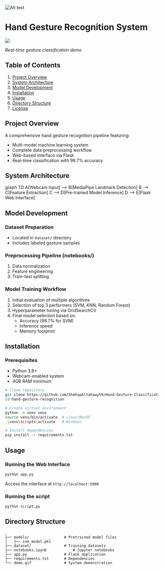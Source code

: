![Alt text](your-gif.gif?raw=true&v=2)

# Hand Gesture Recognition System

![](demo.gif)


*Real-time gesture classification demo*

## Table of Contents
1. [Project Overview](#project-overview)
2. [System Architecture](#system-architecture)
3. [Model Development](#model-development)
4. [Installation](#installation)
5. [Usage](#usage)
6. [Directory Structure](#directory-structure)
7. [License](#license)

## Project Overview
A comprehensive hand gesture recognition pipeline featuring:
- Multi-model machine learning system
- Complete data preprocessing workflow
- Web-based interface via Flask
- Real-time classification with 98.7% accuracy

## System Architecture

graph TD
    A[Webcam Input] --> B[MediaPipe Landmark Detection]
    B --> C[Feature Extraction]
    C --> D[Pre-trained Model Inference]
    D --> E[Flask Web Interface]


## Model Development
### Dataset Preparation
- Located in `dataset/` directory
- Includes labeled gesture samples

### Preprocessing Pipeline (notebooks/)
1. Data normalization
2. Feature engineering
3. Train-test splitting

### Model Training Workflow
1. Initial evaluation of multiple algorithms
2. Selection of top 3 performers (SVM, KNN, Random Forest)
3. Hyperparameter tuning via GridSearchCV
4. Final model selection based on:
   - Accuracy (98.7% for SVM)
   - Inference speed
   - Memory footprint

## Installation

### Prerequisites
- Python 3.8+
- Webcam-enabled system
- 4GB RAM minimum

```bash
# Clone repository
git clone https://github.com/ShehapAltahawy59/Hand-Gesture-Classification-Using-MediaPipe-Landmarks-from-the-HaGRID-Dataset.git
cd hand-gesture-recognition

# Create virtual environment
python -m venv venv
source venv/bin/activate  # Linux/MacOS
.\venv\Scripts\activate   # Windows

# Install dependencies
pip install -r requirements.txt
```

## Usage

### Running the Web Interface
```bash
python app.py
```
Access the interface at `http://localhost:5000`

### Running the script
```bash
python script.py
```


## Directory Structure
```
.
├── models/                # Pretrained model files
│   ├── svm_model.pkl
├── dataset/               # Training datasets
├── notebooks.ipynb            # Jupyter notebooks
├── app.py                 # Flask application
├── requirements.txt       # Dependencies
└── demo.gif               # System demonstration
```

